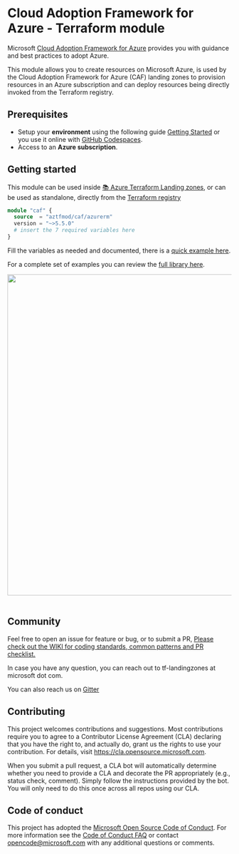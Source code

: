 # Cloud Adoption Framework for Azure - Terraform module

Microsoft [Cloud Adoption Framework for Azure](https://aka.ms/caf) provides you with guidance and best practices to adopt Azure.

This module allows you to create resources on Microsoft Azure, is used by the Cloud Adoption Framework for Azure (CAF) landing zones to provision resources in an Azure subscription and can deploy resources being directly invoked from the Terraform registry.

## Prerequisites

- Setup your **environment** using the following guide [Getting Started](https://github.com/Azure/caf-terraform-landingzones/blob/master/documentation/getting_started/getting_started.md) or you use it online with [GitHub Codespaces](https://github.com/features/codespaces).
- Access to an **Azure subscription**.


## Getting started

This module can be used inside [:books: Azure Terraform Landing zones](https://aka.ms/caf/terraform), or can be used as standalone, directly from the [Terraform registry](https://registry.terraform.io/modules/aztfmod/caf/azurerm/)

```terraform
module "caf" {
  source  = "aztfmod/caf/azurerm"
  version = "~>5.5.0"
  # insert the 7 required variables here
}
```

Fill the variables as needed and documented, there is a [quick example here](https://github.com/aztfmod/terraform-azurerm-caf/tree/master/examples/standalone.md).

For a complete set of examples you can review the [full library here](https://github.com/aztfmod/terraform-azurerm-caf/tree/master/examples).

<img src="https://aztfmod.azureedge.net/media/standalone.gif" width="720"/> <br/> <br/>



## Community

Feel free to open an issue for feature or bug, or to submit a PR, [Please check out the WIKI for coding standards, common patterns and PR checklist.](https://github.com/aztfmod/terraform-azurerm-caf/wiki)

In case you have any question, you can reach out to tf-landingzones at microsoft dot com.

You can also reach us on [Gitter](https://gitter.im/aztfmod/community?utm_source=badge&utm_medium=badge&utm_campaign=pr-badge)

## Contributing

This project welcomes contributions and suggestions.  Most contributions require you to agree to a
Contributor License Agreement (CLA) declaring that you have the right to, and actually do, grant us
the rights to use your contribution. For details, visit https://cla.opensource.microsoft.com.

When you submit a pull request, a CLA bot will automatically determine whether you need to provide
a CLA and decorate the PR appropriately (e.g., status check, comment). Simply follow the instructions
provided by the bot. You will only need to do this once across all repos using our CLA.

## Code of conduct

This project has adopted the [Microsoft Open Source Code of Conduct](https://opensource.microsoft.com/codeofconduct/).
For more information see the [Code of Conduct FAQ](https://opensource.microsoft.com/codeofconduct/faq/) or
contact [opencode@microsoft.com](mailto:opencode@microsoft.com) with any additional questions or comments.
